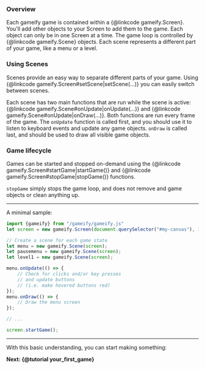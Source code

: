 ### Overview

Each gameify game is contained within a {@linkcode gameify.Screen}. You'll add other objects to your Screen to add them to the game. Each object can only be in one Screen at a time. The game loop is controlled by {@linkcode gameify.Scene} objects. Each scene represents a different part of your game, like a menu or a level.

### Using Scenes

Scenes provide an easy way to separate different parts of your game. Using {@linkcode gameify.Screen#setScene|setScene(...)} you can easily switch between scenes.

Each scene has two main functions that are run while the scene is active:
{@linkcode gameify.Scene#onUpdate|onUpdate(...)} and
{@linkcode gameify.Scene#onUpdate|onDraw(...)}. Both functions are run every frame of the game. The `onUpdate` function is called first, and you should use it to listen to keyboard events and update any game objects. `onDraw` is called last, and should be used to draw all visible game objects.

### Game lifecycle

Games can be started and stopped on-demand using the {@linkcode gameify.Screen#startGame|startGame()} and {@linkcode gameify.Screen#stopGame|stopGame()} functions.

`stopGame` simply stops the game loop, and does not remove and game objects or clean anything up.


---
A minimal sample:
```js
import {gameify} from "/gameify/gameify.js"
let screen = new gameify.Screen(document.querySelector("#my-canvas"), 1200, 800);

// Create a scene for each game state
let menu = new gameify.Scene(screen);
let pausemenu = new gameify.Scene(screen);
let level1 = new gameify.Scene(screen);

menu.onUpdate(() => {
    // Check for clicks and/or key presses
    // and update buttons
    // (i.e. make hovered buttons red)
});
menu.onDraw(() => {
    // Draw the menu screen
});

// ...

screen.startGame();
```

---
With this basic understanding, you can start making something:

**Next: {@tutorial your_first_game}**